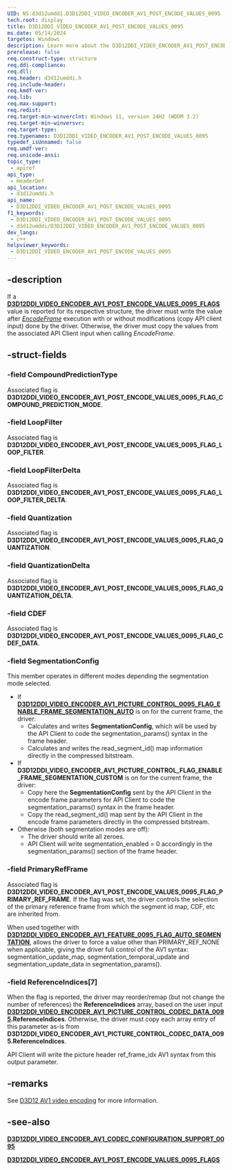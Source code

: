 ```yaml
---
UID: NS:d3d12umddi.D3D12DDI_VIDEO_ENCODER_AV1_POST_ENCODE_VALUES_0095
tech.root: display
title: D3D12DDI_VIDEO_ENCODER_AV1_POST_ENCODE_VALUES_0095
ms.date: 05/14/2024
targetos: Windows
description: Learn more about the D3D12DDI_VIDEO_ENCODER_AV1_POST_ENCODE_VALUES_0095 structure.
prerelease: false
req.construct-type: structure
req.ddi-compliance: 
req.dll: 
req.header: d3d12umddi.h
req.include-header: 
req.kmdf-ver: 
req.lib: 
req.max-support: 
req.redist: 
req.target-min-winverclnt: Windows 11, version 24H2 (WDDM 3.2)
req.target-min-winversvr: 
req.target-type: 
req.typenames: D3D12DDI_VIDEO_ENCODER_AV1_POST_ENCODE_VALUES_0095
typedef_isUnnamed: false
req.umdf-ver: 
req.unicode-ansi: 
topic_type:
 - apiref
api_type:
 - HeaderDef
api_location:
 - d3d12umddi.h
api_name:
 - D3D12DDI_VIDEO_ENCODER_AV1_POST_ENCODE_VALUES_0095
f1_keywords:
 - D3D12DDI_VIDEO_ENCODER_AV1_POST_ENCODE_VALUES_0095
 - d3d12umddi/D3D12DDI_VIDEO_ENCODER_AV1_POST_ENCODE_VALUES_0095
dev_langs:
 - c++
helpviewer_keywords:
 - D3D12DDI_VIDEO_ENCODER_AV1_POST_ENCODE_VALUES_0095
---
```


## -description

If a [**D3D12DDI_VIDEO_ENCODER_AV1_POST_ENCODE_VALUES_0095_FLAGS**](ne-d3d12umddi-d3d12ddi_video_encoder_av1_post_encode_values_0095_flags.md) value is reported for its respective structure, the driver must write the value after [*EncodeFrame*](nc-d3d12umddi-pfnd3d12ddi_video_encode_frame_0082_0.md) execution with or without modifications (copy API client input) done by the driver. Otherwise, the driver must copy the values from the associated API Client input when calling *EncodeFrame*.

## -struct-fields

### -field CompoundPredictionType

Associated flag is **D3D12DDI_VIDEO_ENCODER_AV1_POST_ENCODE_VALUES_0095_FLAG_COMPOUND_PREDICTION_MODE**.

### -field LoopFilter

Associated flag is **D3D12DDI_VIDEO_ENCODER_AV1_POST_ENCODE_VALUES_0095_FLAG_LOOP_FILTER**.

### -field LoopFilterDelta

Associated flag is **D3D12DDI_VIDEO_ENCODER_AV1_POST_ENCODE_VALUES_0095_FLAG_LOOP_FILTER_DELTA**.

### -field Quantization

Associated flag is **D3D12DDI_VIDEO_ENCODER_AV1_POST_ENCODE_VALUES_0095_FLAG_QUANTIZATION**.

### -field QuantizationDelta

Associated flag is **D3D12DDI_VIDEO_ENCODER_AV1_POST_ENCODE_VALUES_0095_FLAG_QUANTIZATION_DELTA**.

### -field CDEF

Associated flag is **D3D12DDI_VIDEO_ENCODER_AV1_POST_ENCODE_VALUES_0095_FLAG_CDEF_DATA**.

### -field SegmentationConfig

This member operates in different modes depending the segmentation mode selected.

* If [**D3D12DDI_VIDEO_ENCODER_AV1_PICTURE_CONTROL_0095_FLAG_ENABLE_FRAME_SEGMENTATION_AUTO**](ne-d3d12umddi-d3d12ddi_video_encoder_av1_picture_control_0095_flags.md) is on for the current frame, the driver:
  * Calculates and writes **SegmentationConfig**, which will be used by the API Client to code the segmentation_params() syntax in the frame header.
  * Calculates and writes the read_segment_id() map information directly in the compressed bitstream.
* If **D3D12DDI_VIDEO_ENCODER_AV1_PICTURE_CONTROL_FLAG_ENABLE_FRAME_SEGMENTATION_CUSTOM** is on for the current frame, the driver:
  * Copy here the **SegmentationConfig** sent by the API Client in the encode frame parameters for API Client to code the segmentation_params() syntax in the frame header.
  * Copy the read_segment_id() map sent by the API Client in the encode frame parameters directly in the compressed bitstream.
* Otherwise (both segmentation modes are off):
  * The driver should write all zeroes.
  * API Client will write segmentation_enabled = 0 accordingly in the segmentation_params() section of the frame header.

### -field PrimaryRefFrame

Associated flag is **D3D12DDI_VIDEO_ENCODER_AV1_POST_ENCODE_VALUES_0095_FLAG_PRIMARY_REF_FRAME**. If the flag was set, the driver controls the selection of the primary reference frame from which the segment id map, CDF, etc are inherited from.

When used together with [**D3D12DDI_VIDEO_ENCODER_AV1_FEATURE_0095_FLAG_AUTO_SEGMENTATION**](ne-d3d12umddi-d3d12ddi_video_encoder_av1_feature_0095_flags.md), allows the driver to force a value other than PRIMARY_REF_NONE when applicable, giving the driver full control of the AV1 syntax: segmentation_update_map, segmentation_temporal_update and segmentation_update_data in segmentation_params().

### -field ReferenceIndices[7]

When the flag is reported, the driver may reorder/remap (but not change the number of references) the **ReferenceIndices** array, based on the user input [**D3D12DDI_VIDEO_ENCODER_AV1_PICTURE_CONTROL_CODEC_DATA_0095**](ns-d3d12umddi-d3d12ddi_video_encoder_av1_picture_control_codec_data_0095.md)**.ReferenceIndices**. Otherwise, the driver must copy each array entry of this parameter as-is from **D3D12DDI_VIDEO_ENCODER_AV1_PICTURE_CONTROL_CODEC_DATA_0095.ReferenceIndices**.

API Client will write the picture header ref_frame_idx AV1 syntax from this output parameter.

## -remarks

See [D3D12 AV1 video encoding](/windows-hardware/drivers/display/video-encoding-d3d12-av1.md) for more information.

## -see-also

[**D3D12DDI_VIDEO_ENCODER_AV1_CODEC_CONFIGURATION_SUPPORT_0095**](ns-d3d12umddi-d3d12ddi_video_encoder_av1_codec_configuration_support_0095.md)

[**D3D12DDI_VIDEO_ENCODER_AV1_POST_ENCODE_VALUES_0095_FLAGS**](ne-d3d12umddi-d3d12ddi_video_encoder_av1_post_encode_values_0095_flags.md)
